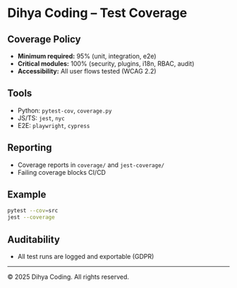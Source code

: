 # Dihya Coding – Test Coverage

## Coverage Policy
- **Minimum required:** 95% (unit, integration, e2e)
- **Critical modules:** 100% (security, plugins, i18n, RBAC, audit)
- **Accessibility:** All user flows tested (WCAG 2.2)

## Tools
- Python: `pytest-cov`, `coverage.py`
- JS/TS: `jest`, `nyc`
- E2E: `playwright`, `cypress`

## Reporting
- Coverage reports in `coverage/` and `jest-coverage/`
- Failing coverage blocks CI/CD

## Example
```bash
pytest --cov=src
jest --coverage
```

## Auditability
- All test runs are logged and exportable (GDPR)

---
© 2025 Dihya Coding. All rights reserved.
